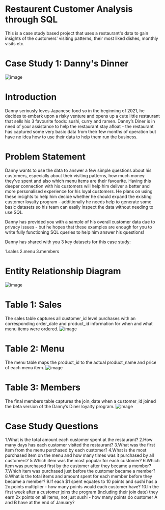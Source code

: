 # Restaurent Customer Analysis through SQL
This is a case study based project that uses a restaurant's data to gain insights of the customers' visiting patterns, their most liked dishes, monthly visits etc.

# Case Study 1: Danny's Dinner
![image](https://github.com/user-attachments/assets/c66129f3-85f9-4202-a0a8-12181286d6a2)

# Introduction
Danny seriously loves Japanese food so in the beginning of 2021, he decides to embark upon a risky venture and opens up a cute little restaurant that sells his 3 favourite foods: sushi, curry and ramen.
Danny’s Diner is in need of your assistance to help the restaurant stay afloat - the restaurant has captured some very basic data from their few months of operation but have no idea how to use their data to help them run the business.

# Problem Statement
Danny wants to use the data to answer a few simple questions about his customers, especially about their visiting patterns, how much money they’ve spent and also which menu items are their favourite. Having this deeper connection with his customers will help him deliver a better and more personalised experience for his loyal customers.
He plans on using these insights to help him decide whether he should expand the existing customer loyalty program - additionally he needs help to generate some basic datasets so his team can easily inspect the data without needing to use SQL.

Danny has provided you with a sample of his overall customer data due to privacy issues - but he hopes that these examples are enough for you to write fully functioning SQL queries to help him answer his questions!

Danny has shared with you 3 key datasets for this case study:

1.sales
2.menu
3.members

# Entity Relationship Diagram
![image](https://github.com/user-attachments/assets/e11d991b-03da-4657-bef6-275e5666c573)

# Table 1: Sales
The sales table captures all customer_id level purchases with an corresponding order_date and product_id information for when and what menu items were ordered.
![image](https://github.com/user-attachments/assets/ef2202a0-631a-40af-8717-93529722f087)

# Table 2: Menu
The menu table maps the product_id to the actual product_name and price of each menu item.
![image](https://github.com/user-attachments/assets/0dbecd16-8093-4903-985c-d2d0ae6ad0d4)

# Table 3: Members
The final members table captures the join_date when a customer_id joined the beta version of the Danny’s Diner loyalty program.
![image](https://github.com/user-attachments/assets/fb6216c8-925a-4ccc-bff3-789419925b36)

# Case Study Questions
1.What is the total amount each customer spent at the restaurant?
2.How many days has each customer visited the restaurant?
3.What was the first item from the menu purchased by each customer?
4.What is the most purchased item on the menu and how many times was it purchased by all customers?
5.Which item was the most popular for each customer?
6.Which item was purchased first by the customer after they became a member?
7.Which item was purchased just before the customer became a member?
8.What is the total items and amount spent for each member before they became a member?
9.If each $1 spent equates to 10 points and sushi has a 2x points multiplier - how many points would each customer have?
10.In the first week after a customer joins the program (including their join date) they earn 2x points on all items, not just sushi - how many points do customer A and B have at the end of January?






